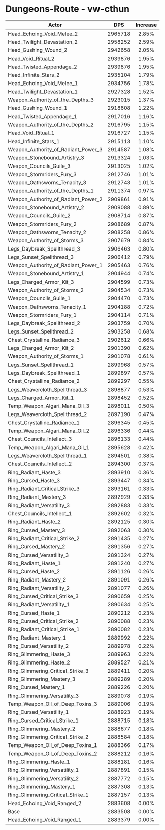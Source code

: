 # Dungeons-Route - vw-cthun
| Actor | DPS | Increase |
|---|:---:|:---:|
|Head_Echoing_Void_Melee_2|2965718|2.85%|
|Head_Twilight_Devastation_2|2958252|2.59%|
|Head_Gushing_Wound_2|2942658|2.05%|
|Head_Void_Ritual_2|2939876|1.95%|
|Head_Twisted_Appendage_2|2939876|1.95%|
|Head_Infinite_Stars_2|2935104|1.79%|
|Head_Echoing_Void_Melee_1|2934756|1.78%|
|Head_Twilight_Devastation_1|2927328|1.52%|
|Weapon_Authority_of_the_Depths_3|2923015|1.37%|
|Head_Gushing_Wound_1|2918608|1.22%|
|Head_Twisted_Appendage_1|2917016|1.16%|
|Weapon_Authority_of_the_Depths_2|2916795|1.15%|
|Head_Void_Ritual_1|2916727|1.15%|
|Head_Infinite_Stars_1|2915113|1.10%|
|Weapon_Authority_of_Radiant_Power_3|2914587|1.08%|
|Weapon_Stonebound_Artistry_3|2913324|1.03%|
|Weapon_Councils_Guile_3|2913025|1.02%|
|Weapon_Stormriders_Fury_3|2912746|1.01%|
|Weapon_Oathsworns_Tenacity_3|2912743|1.01%|
|Weapon_Authority_of_the_Depths_1|2911374|0.97%|
|Weapon_Authority_of_Radiant_Power_2|2909861|0.91%|
|Weapon_Stonebound_Artistry_2|2909088|0.89%|
|Weapon_Councils_Guile_2|2908714|0.87%|
|Weapon_Stormriders_Fury_2|2908689|0.87%|
|Weapon_Oathsworns_Tenacity_2|2908258|0.86%|
|Weapon_Authority_of_Storms_3|2907679|0.84%|
|Legs_Daybreak_Spellthread_3|2906463|0.80%|
|Legs_Sunset_Spellthread_3|2906412|0.79%|
|Weapon_Authority_of_Radiant_Power_1|2905463|0.76%|
|Weapon_Stonebound_Artistry_1|2904944|0.74%|
|Legs_Charged_Armor_Kit_3|2904599|0.73%|
|Weapon_Authority_of_Storms_2|2904534|0.73%|
|Weapon_Councils_Guile_1|2904470|0.73%|
|Weapon_Oathsworns_Tenacity_1|2904188|0.72%|
|Weapon_Stormriders_Fury_1|2904114|0.71%|
|Legs_Daybreak_Spellthread_2|2903759|0.70%|
|Legs_Sunset_Spellthread_2|2903258|0.68%|
|Chest_Crystalline_Radiance_3|2902612|0.66%|
|Legs_Charged_Armor_Kit_2|2901390|0.62%|
|Weapon_Authority_of_Storms_1|2901078|0.61%|
|Legs_Sunset_Spellthread_1|2899968|0.57%|
|Legs_Daybreak_Spellthread_1|2899897|0.57%|
|Chest_Crystalline_Radiance_2|2899297|0.55%|
|Legs_Weavercloth_Spellthread_3|2898877|0.53%|
|Legs_Charged_Armor_Kit_1|2898452|0.52%|
|Temp_Weapon_Algari_Mana_Oil_3|2898011|0.50%|
|Legs_Weavercloth_Spellthread_2|2897190|0.47%|
|Chest_Crystalline_Radiance_1|2896345|0.45%|
|Temp_Weapon_Algari_Mana_Oil_2|2896336|0.44%|
|Chest_Councils_Intellect_3|2896133|0.44%|
|Temp_Weapon_Algari_Mana_Oil_1|2895628|0.42%|
|Legs_Weavercloth_Spellthread_1|2894501|0.38%|
|Chest_Councils_Intellect_2|2894300|0.37%|
|Ring_Radiant_Haste_3|2893910|0.36%|
|Ring_Cursed_Haste_3|2893447|0.34%|
|Ring_Radiant_Critical_Strike_3|2893161|0.33%|
|Ring_Radiant_Mastery_3|2892929|0.33%|
|Ring_Radiant_Versatility_3|2892883|0.33%|
|Chest_Councils_Intellect_1|2892602|0.32%|
|Ring_Radiant_Haste_2|2892125|0.30%|
|Ring_Cursed_Mastery_3|2892063|0.30%|
|Ring_Radiant_Critical_Strike_2|2891435|0.27%|
|Ring_Cursed_Mastery_2|2891356|0.27%|
|Ring_Cursed_Versatility_3|2891324|0.27%|
|Ring_Radiant_Haste_1|2891240|0.27%|
|Ring_Cursed_Haste_2|2891126|0.26%|
|Ring_Radiant_Mastery_2|2891091|0.26%|
|Ring_Radiant_Versatility_2|2891077|0.26%|
|Ring_Cursed_Critical_Strike_3|2890659|0.25%|
|Ring_Radiant_Versatility_1|2890634|0.25%|
|Ring_Cursed_Haste_1|2890212|0.23%|
|Ring_Cursed_Critical_Strike_2|2890088|0.23%|
|Ring_Radiant_Critical_Strike_1|2890082|0.23%|
|Ring_Radiant_Mastery_1|2889992|0.22%|
|Ring_Cursed_Versatility_2|2889978|0.22%|
|Ring_Glimmering_Haste_3|2889963|0.22%|
|Ring_Glimmering_Haste_2|2889527|0.21%|
|Ring_Glimmering_Critical_Strike_3|2889411|0.20%|
|Ring_Glimmering_Mastery_3|2889289|0.20%|
|Ring_Cursed_Mastery_1|2889226|0.20%|
|Ring_Glimmering_Versatility_3|2889078|0.19%|
|Temp_Weapon_Oil_of_Deep_Toxins_3|2889006|0.19%|
|Ring_Cursed_Versatility_1|2888923|0.19%|
|Ring_Cursed_Critical_Strike_1|2888715|0.18%|
|Ring_Glimmering_Mastery_2|2888677|0.18%|
|Ring_Glimmering_Critical_Strike_2|2888584|0.18%|
|Temp_Weapon_Oil_of_Deep_Toxins_1|2888366|0.17%|
|Temp_Weapon_Oil_of_Deep_Toxins_2|2888212|0.16%|
|Ring_Glimmering_Haste_1|2888181|0.16%|
|Ring_Glimmering_Versatility_1|2887891|0.15%|
|Ring_Glimmering_Versatility_2|2887772|0.15%|
|Ring_Glimmering_Mastery_1|2887308|0.13%|
|Ring_Glimmering_Critical_Strike_1|2887157|0.13%|
|Head_Echoing_Void_Ranged_2|2883608|0.00%|
|Base|2883508|0.00%|
|Head_Echoing_Void_Ranged_1|2883379|0.00%|
